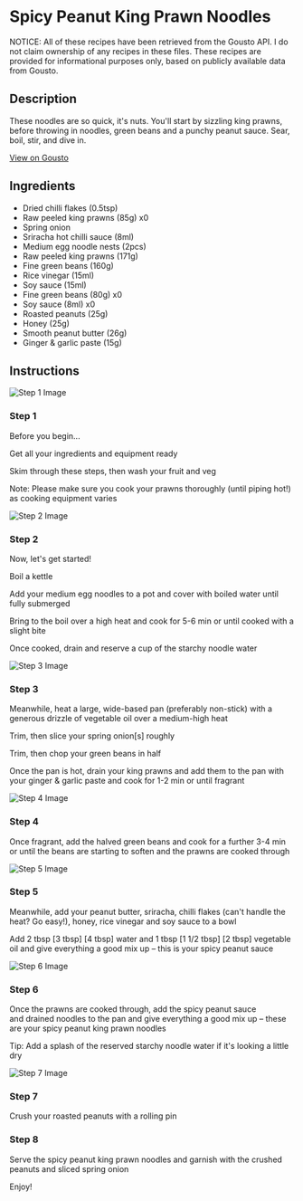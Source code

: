 # Spicy Peanut King Prawn Noodles

NOTICE: All of these recipes have been retrieved from the Gousto API. I do not claim ownership of any recipes in these files. These recipes are provided for informational purposes only, based on publicly available data from Gousto.

## Description

These noodles are so quick, it's nuts. You'll start by sizzling king prawns, before throwing in noodles, green beans and a punchy peanut sauce. Sear, boil, stir, and dive in. 

[View on Gousto](https://www.gousto.co.uk/recipes/cookbook/spicy-peanut-king-prawn-noodles)

## Ingredients

- Dried chilli flakes (0.5tsp)
- Raw peeled king prawns (85g) x0
- Spring onion
- Sriracha hot chilli sauce (8ml)
- Medium egg noodle nests (2pcs)
- Raw peeled king prawns (171g)
- Fine green beans (160g)
- Rice vinegar (15ml)
- Soy sauce (15ml)
- Fine green beans (80g) x0
- Soy sauce (8ml) x0
- Roasted peanuts (25g)
- Honey (25g)
- Smooth peanut butter (26g)
- Ginger & garlic paste (15g)

## Instructions

![Step 1 Image](https://production-media.gousto.co.uk/cms/recipe-step-image/Step-1-1624881534680-x200.jpg)

### Step 1

Before you begin...

Get all your ingredients and equipment ready

Skim through these steps, then wash your fruit and veg

Note: Please make sure you cook your prawns thoroughly (until piping hot!) as cooking equipment varies

![Step 2 Image](https://production-media.gousto.co.uk/cms/recipe-step-image/step-2-1624881436709-x200.jpg)

### Step 2

Now, let's get started!

Boil a kettle

Add your medium egg noodles to a pot and cover with boiled water until fully submerged

Bring to the boil over a high heat and cook for 5-6 min or until cooked with a slight bite

Once cooked, drain and reserve a cup of the starchy noodle water

![Step 3 Image](https://production-media.gousto.co.uk/cms/recipe-step-image/step-3-1624881440516-x200.jpg)

### Step 3

Meanwhile, heat a large, wide-based pan (preferably non-stick) with a generous drizzle of vegetable oil over a medium-high heat

Trim, then slice your spring onion[s] roughly

Trim, then chop your green beans in half

Once the pan is hot, drain your king prawns and add them to the pan with your ginger & garlic paste and cook for 1-2 min or until fragrant

![Step 4 Image](https://production-media.gousto.co.uk/cms/recipe-step-image/step-4-1624881445011-x200.jpg)

### Step 4

Once fragrant, add the halved green beans and cook for a further 3-4 min or until the beans are starting to soften and the prawns are cooked through

![Step 5 Image](https://production-media.gousto.co.uk/cms/recipe-step-image/Step-5-1624881450368-x200.jpg)

### Step 5

Meanwhile, add your peanut butter, sriracha, chilli flakes (can't handle the heat? Go easy!), honey, rice vinegar and soy sauce to a bowl

Add 2 tbsp <span class="text-purple">[3 tbsp]</span> <span class="text-danger">[4 tbsp] </span>water and 1 tbsp <span class="text-purple">[1 1/2 tbsp]</span> <span class="text-danger">[2 tbsp]</span> vegetable oil and give everything a good mix up – this is your spicy peanut sauce

![Step 6 Image](https://production-media.gousto.co.uk/cms/recipe-step-image/step-6-1624881455032-x200.jpg)

### Step 6

Once the prawns are cooked through, add the spicy peanut sauce and drained noodles to the pan and give everything a good mix up – these are your spicy peanut king prawn noodles

Tip: Add a splash of the reserved starchy noodle water if it's looking a little dry

![Step 7 Image](https://production-media.gousto.co.uk/cms/recipe-step-image/Step-7-1624973724293-x200.jpg)

### Step 7

Crush your roasted peanuts with a rolling pin

### Step 8

Serve the spicy peanut king prawn noodles and garnish with the crushed peanuts and sliced spring onion

Enjoy!

